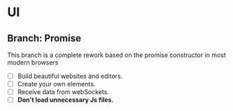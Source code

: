 # UI
## Branch: Promise
This branch is a complete rework based on the promise constructor in most modern browsers
- [ ] Build beautiful websites and editors.
- [ ] Create your own elements.
- [ ] Receive data from webSockets.
- [ ] **Don't load unnecessary Js files.**
